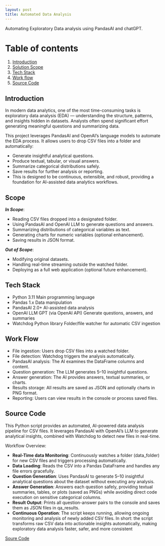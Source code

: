 ```yaml
---
layout: post
title: Automated Data Analysis
---
```


Automating Exploratory Data analysis using PandasAI and chatGPT.

# Table of contents
1. [Introduction](#introduction)
2. [Solution Scope](#scope)
3. [Tech Stack](#techstack)
4. [Work flow](#workflow)
5. [Source Code](#code)


## Introduction <a name="introduction"></a>
In modern data analytics, one of the most time-consuming tasks is exploratory data analysis (EDA) — understanding the structure, patterns, and insights hidden in datasets. Analysts often spend significant effort generating meaningful questions and summarizing data.

This project leverages PandasAI and OpenAI’s language models to automate the EDA process. It allows users to drop CSV files into a folder and automatically:
- Generate insightful analytical questions.
- Produce textual, tabular, or visual answers.
- Summarize categorical distributions safely.
- Save results for further analysis or reporting.
- This is designed to be continuous, extensible, and robust, providing a foundation for AI-assisted data analytics workflows.

## Scope <a name="scope"></a>
***In Scope***:
  - Reading CSV files dropped into a designated folder.
  - Using PandasAI and OpenAI LLM to generate questions and answers.
  - Summarizing distributions of categorical variables as text.
  - Generating charts for numeric variables (optional enhancement).
  - Saving results in JSON format.
    
***Out of Scope***:
  - Modifying original datasets.
  - Handling real-time streaming outside the watched folder.
  - Deploying as a full web application (optional future enhancement).

## Tech Stack <a name="techstack"></a>
  - Python	3.11	Main programming language
  - Pandas	1.x	Data manipulation
  - PandasAI	2.0+	AI-assisted data analysis
  - OpenAI LLM	GPT (via OpenAI API)	Generate questions, answers, and summaries
  - Watchdog	Python library	Folder/file watcher for automatic CSV ingestion

## Work Flow <a name="workflow"></a>
  - File ingestion: Users drop CSV files into a watched folder.
  - File detection: Watchdog triggers the analysis automatically.
  - PandasAI analysis: The AI examines the DataFrame columns and content.
  - Question generation: The LLM generates 5–10 insightful questions.
  - Answer generation: The AI provides answers, textual summaries, or charts.
  - Results storage: All results are saved as JSON and optionally charts in PNG format.
  - Reporting: Users can view results in the console or process saved files.

## Source Code <a name="code"></a>
  This Python script provides an automated, AI-powered data analysis pipeline for CSV files. It leverages PandasAI with OpenAI’s LLM to generate analytical insights, combined with Watchdog to detect new files in real-time.

Workflow Overview:
- **Real-Time data Monitoring**: Continuously watches a folder (data_folder) for new CSV files and triggers processing automatically.
- **Data Loading**: Reads the CSV into a Pandas DataFrame and handles any file errors gracefully.
- **Question Generation**: Uses PandasAI to generate 5–10 insightful analytical questions about the dataset without executing any analysis.
- **Answer Generation**: Answers each question safely, providing textual summaries, tables, or plots (saved as PNGs) while avoiding direct code execution on sensitive categorical columns.
- **Result Output**: Prints all question-answer pairs to the console and saves them as JSON files in qa_results.
- **Continuous Operation**: The script keeps running, allowing ongoing monitoring and analysis of newly added CSV files.
In short: the script transforms raw CSV data into actionable insights automatically, making exploratory data analysis faster, safer, and more consistent

[Soure Code](https://raw.githubusercontent.com/sponug/sponug.github.io/master/images/pandasai_filewatcher.py)
